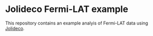 # Jolideco Fermi-LAT example
This repository contains an example analyis of Fermi-LAT data using [Jolideco](https://github.com/jolideco/jolideco).
